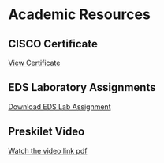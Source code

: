 # Academic Resources

## CISCO Certificate
[View Certificate](Cisco_Certificates.pdf)

## EDS Laboratory Assignments
[Download EDS Lab Assignment](EDS_Theory_Assignment_1.pdf)

## Preskilet Video
[Watch the video link pdf](Preskilet_Video_Link.pdf)

